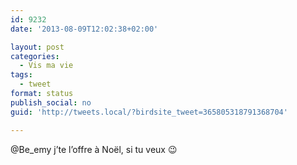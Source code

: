 ```yaml
---
id: 9232
date: '2013-08-09T12:02:38+02:00'

layout: post
categories:
  - Vis ma vie
tags:
  - tweet
format: status
publish_social: no
guid: 'http://tweets.local/?birdsite_tweet=365805318791368704'

---
```


@Be\_emy j’te l’offre à Noël, si tu veux 😉